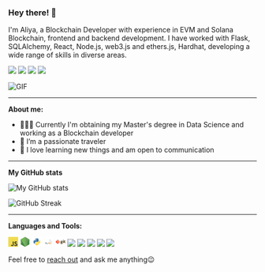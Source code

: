 ### Hey there! :wave: 
I'm Aliya, a Blockchain Developer with experience in EVM and Solana Blockchain, frontend and backend development. I have worked with Flask, SQLAlchemy, React, Node.js, web3.js and ethers.js, Hardhat, developing a wide range of skills in diverse areas. 

![](https://img.shields.io/badge/Blockchain-%3C%2F%3E-blueviolet) ![](https://img.shields.io/badge/Web3.js-%7C-yellowgreen) ![](https://img.shields.io/badge/Smart%20Contracts-%7C-blue) ![](https://img.shields.io/badge/Cryptocurrency-%7C-ff69b4)

 <div>
  <img alt="GIF" src="https://github.com/AliyaDav/testing/blob/main/d4tvukbt5mra37cvwklk.gif" width="500" height="320" />
</div>

---
**About me:**

- 👨🏽‍💻 Currently I'm obtaining my Master's degree in Data Science and working as a Blockchain developer
- :mount_fuji: I’m a passionate traveler
- :dizzy: I love learning new things and am open to communication

---
**My GitHub stats**

![My GitHub stats](https://github-readme-stats.vercel.app/api?username=AliyaDav&show_icons=true&theme=gruvbox_light)

![GitHub Streak](https://github-readme-streak-stats.herokuapp.com/?user=AliyaDav)

---
**Languages and Tools:**   

<code><img height="20" src="https://raw.githubusercontent.com/github/explore/80688e429a7d4ef2fca1e82350fe8e3517d3494d/topics/javascript/javascript.png"></code>
<code><img height="20" src="https://raw.githubusercontent.com/github/explore/80688e429a7d4ef2fca1e82350fe8e3517d3494d/topics/nodejs/nodejs.png"></code>
<code><img height="20" src="https://raw.githubusercontent.com/github/explore/80688e429a7d4ef2fca1e82350fe8e3517d3494d/topics/python/python.png"></code>
<code><img height="20" src="https://raw.githubusercontent.com/github/explore/80688e429a7d4ef2fca1e82350fe8e3517d3494d/topics/mysql/mysql.png"></code>
<code><img height="20" src="https://raw.githubusercontent.com/github/explore/80688e429a7d4ef2fca1e82350fe8e3517d3494d/topics/git/git.png"></code>
<code><img height="20" src="https://github.com/Sp0ne/codeicons/blob/master/svg/typescript.svg"></code>
<code><img height="20" src="https://cdn.jsdelivr.net/gh/devicons/devicon/icons/r/r-original.svg"></code>
<code><img height="20" src="https://cdn.jsdelivr.net/gh/devicons/devicon/icons/solidity/solidity-original.svg"></code>
<code><img height="20" src="https://cdn.jsdelivr.net/gh/devicons/devicon/icons/flask/flask-original-wordmark.svg"></code>
<code><img height="20" src="https://cdn.jsdelivr.net/gh/devicons/devicon/icons/heroku/heroku-plain-wordmark.svg"></code>


Feel free to [reach out](https://telegram.me/aliya_dav) and ask me anything:wink:
